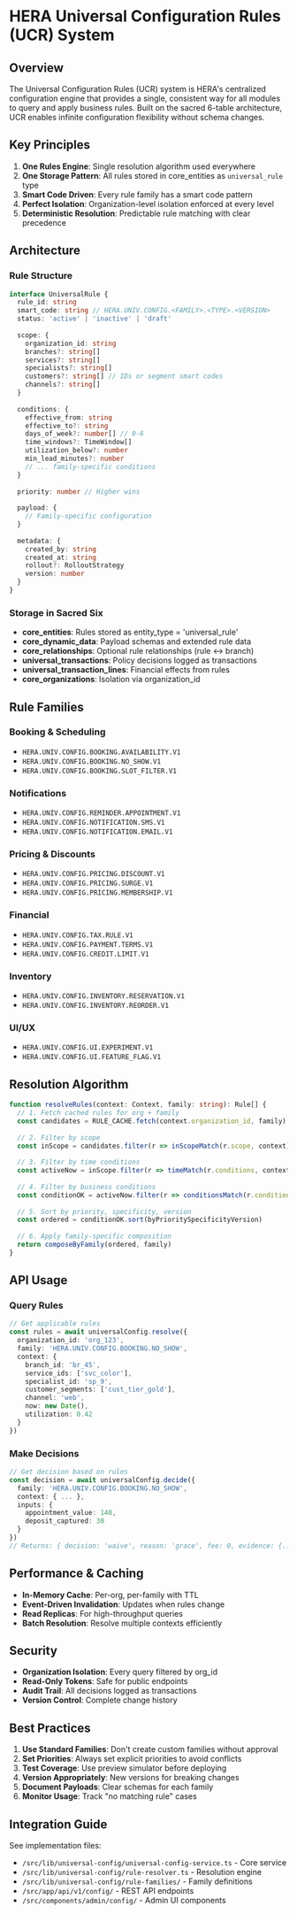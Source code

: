 # HERA Universal Configuration Rules (UCR) System

## Overview

The Universal Configuration Rules (UCR) system is HERA's centralized configuration engine that provides a single, consistent way for all modules to query and apply business rules. Built on the sacred 6-table architecture, UCR enables infinite configuration flexibility without schema changes.

## Key Principles

1. **One Rules Engine**: Single resolution algorithm used everywhere
2. **One Storage Pattern**: All rules stored in core_entities as `universal_rule` type
3. **Smart Code Driven**: Every rule family has a smart code pattern
4. **Perfect Isolation**: Organization-level isolation enforced at every level
5. **Deterministic Resolution**: Predictable rule matching with clear precedence

## Architecture

### Rule Structure

```typescript
interface UniversalRule {
  rule_id: string
  smart_code: string // HERA.UNIV.CONFIG.<FAMILY>.<TYPE>.<VERSION>
  status: 'active' | 'inactive' | 'draft'
  
  scope: {
    organization_id: string
    branches?: string[]
    services?: string[]
    specialists?: string[]
    customers?: string[] // IDs or segment smart codes
    channels?: string[]
  }
  
  conditions: {
    effective_from: string
    effective_to?: string
    days_of_week?: number[] // 0-6
    time_windows?: TimeWindow[]
    utilization_below?: number
    min_lead_minutes?: number
    // ... family-specific conditions
  }
  
  priority: number // Higher wins
  
  payload: {
    // Family-specific configuration
  }
  
  metadata: {
    created_by: string
    created_at: string
    rollout?: RolloutStrategy
    version: number
  }
}
```

### Storage in Sacred Six

- **core_entities**: Rules stored as entity_type = 'universal_rule'
- **core_dynamic_data**: Payload schemas and extended rule data
- **core_relationships**: Optional rule relationships (rule ↔ branch)
- **universal_transactions**: Policy decisions logged as transactions
- **universal_transaction_lines**: Financial effects from rules
- **core_organizations**: Isolation via organization_id

## Rule Families

### Booking & Scheduling
- `HERA.UNIV.CONFIG.BOOKING.AVAILABILITY.V1`
- `HERA.UNIV.CONFIG.BOOKING.NO_SHOW.V1`
- `HERA.UNIV.CONFIG.BOOKING.SLOT_FILTER.V1`

### Notifications
- `HERA.UNIV.CONFIG.REMINDER.APPOINTMENT.V1`
- `HERA.UNIV.CONFIG.NOTIFICATION.SMS.V1`
- `HERA.UNIV.CONFIG.NOTIFICATION.EMAIL.V1`

### Pricing & Discounts
- `HERA.UNIV.CONFIG.PRICING.DISCOUNT.V1`
- `HERA.UNIV.CONFIG.PRICING.SURGE.V1`
- `HERA.UNIV.CONFIG.PRICING.MEMBERSHIP.V1`

### Financial
- `HERA.UNIV.CONFIG.TAX.RULE.V1`
- `HERA.UNIV.CONFIG.PAYMENT.TERMS.V1`
- `HERA.UNIV.CONFIG.CREDIT.LIMIT.V1`

### Inventory
- `HERA.UNIV.CONFIG.INVENTORY.RESERVATION.V1`
- `HERA.UNIV.CONFIG.INVENTORY.REORDER.V1`

### UI/UX
- `HERA.UNIV.CONFIG.UI.EXPERIMENT.V1`
- `HERA.UNIV.CONFIG.UI.FEATURE_FLAG.V1`

## Resolution Algorithm

```typescript
function resolveRules(context: Context, family: string): Rule[] {
  // 1. Fetch cached rules for org + family
  const candidates = RULE_CACHE.fetch(context.organization_id, family)
  
  // 2. Filter by scope
  const inScope = candidates.filter(r => inScopeMatch(r.scope, context))
  
  // 3. Filter by time conditions
  const activeNow = inScope.filter(r => timeMatch(r.conditions, context.now))
  
  // 4. Filter by business conditions
  const conditionOK = activeNow.filter(r => conditionsMatch(r.conditions, context))
  
  // 5. Sort by priority, specificity, version
  const ordered = conditionOK.sort(byPrioritySpecificityVersion)
  
  // 6. Apply family-specific composition
  return composeByFamily(ordered, family)
}
```

## API Usage

### Query Rules
```typescript
// Get applicable rules
const rules = await universalConfig.resolve({
  organization_id: 'org_123',
  family: 'HERA.UNIV.CONFIG.BOOKING.NO_SHOW',
  context: {
    branch_id: 'br_45',
    service_ids: ['svc_color'],
    specialist_id: 'sp_9',
    customer_segments: ['cust_tier_gold'],
    channel: 'web',
    now: new Date(),
    utilization: 0.42
  }
})
```

### Make Decisions
```typescript
// Get decision based on rules
const decision = await universalConfig.decide({
  family: 'HERA.UNIV.CONFIG.BOOKING.NO_SHOW',
  context: { ... },
  inputs: {
    appointment_value: 140,
    deposit_captured: 30
  }
})
// Returns: { decision: 'waive', reason: 'grace', fee: 0, evidence: {...} }
```

## Performance & Caching

- **In-Memory Cache**: Per-org, per-family with TTL
- **Event-Driven Invalidation**: Updates when rules change
- **Read Replicas**: For high-throughput queries
- **Batch Resolution**: Resolve multiple contexts efficiently

## Security

- **Organization Isolation**: Every query filtered by org_id
- **Read-Only Tokens**: Safe for public endpoints
- **Audit Trail**: All decisions logged as transactions
- **Version Control**: Complete change history

## Best Practices

1. **Use Standard Families**: Don't create custom families without approval
2. **Set Priorities**: Always set explicit priorities to avoid conflicts
3. **Test Coverage**: Use preview simulator before deploying
4. **Version Appropriately**: New versions for breaking changes
5. **Document Payloads**: Clear schemas for each family
6. **Monitor Usage**: Track "no matching rule" cases

## Integration Guide

See implementation files:
- `/src/lib/universal-config/universal-config-service.ts` - Core service
- `/src/lib/universal-config/rule-resolver.ts` - Resolution engine
- `/src/lib/universal-config/rule-families/` - Family definitions
- `/src/app/api/v1/config/` - REST API endpoints
- `/src/components/admin/config/` - Admin UI components